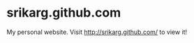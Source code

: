 srikarg.github.com
==================

My personal website. Visit http://srikarg.github.com/ to view it!